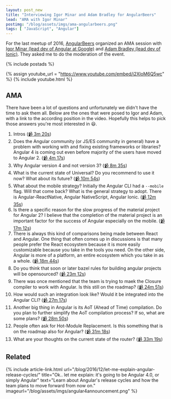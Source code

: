 ```yaml
---
layout: post_new
title: "Interviewing Igor Minar and Adam Bradley for AngularBeers"
lead: "AMA with Igor Minar"
postimg: "/blog/assets/imgs/ama-angularbeers.png"
tags: [ "JavaScript", "Angular"]
---
```


<div class="article-intro">
    For the last meetup of 2016, <a href="http://angularbeers.org/" target="_blank">AngularBeers</a> organized an AMA session with <a href="https://twitter.com/IgorMinar">Igor Minar (lead dev of Angular at Google)</a> and <a href="https://twitter.com/adamdbradley">Adam Bradley (lead dev of Ionic)</a>. They asked me to do the moderation of the event.
</div>

{% include postads %}

{% assign youtube_url = "https://www.youtube.com/embed/i2XloM6Q5wc" %}
{% include youtube.html %}

## AMA

There have been a lot of questions and unfortunately we didn't have the time to ask them all. Below are the ones that were posed to Igor and Adam, with a link to the according position in the video. Hopefully this helps to pick those answers you're most interested in :smiley:.

1. Intros ([:video_camera: 3m 20s](https://youtu.be/i2XloM6Q5wc?t=3m20s))
1. Does the Angular community (or JS/ES community in general) have a problem with working with and fixing existing frameworks or libraries? Angular 4 is coming out even before majority of the users have moved to Angular 2. ([:video_camera: 4m 17s](https://youtu.be/i2XloM6Q5wc?t=4m17s))
1. Why Angular version 4 and not version 3? ([:video_camera: 8m 35s](https://youtu.be/i2XloM6Q5wc?t=8m37s))
1. What is the current state of Universal? Do you recommend to use it now? What about its future? ([:video_camera: 10m 54s](https://youtu.be/i2XloM6Q5wc?t=10m54s))
1. What about the mobile strategy? Initially the Angular CLI had a `--mobile` flag. Will that come back? What is the general strategy to adopt. There is Angular-ReactNative, Angular NativeScript, Angular Ionic. ([:video_camera: 12m 35s](https://youtu.be/i2XloM6Q5wc?t=12m35s))
1. Is there a specific reason for the slow progress of the material project for Angular 2? I believe that the completion of the material project is an important factor for the success of Angular especially on the mobile. ([:video_camera: 17m 12s](https://youtu.be/i2XloM6Q5wc?t=17m12s))
1. There is always this kind of comparisons being made between React and Angular. One thing that often comes up in discussions is that many people prefer the React ecosystem because it is more easily customizable because you take in the tools you need. On the other side, Angular is more of a platform, an entire ecosystem which you take in as a whole. ([:video_camera: 18m 44s](https://youtu.be/i2XloM6Q5wc?t=18m44s))
1. Do you think that soon or later bazel rules for building angular projects will be opensourced? ([:video_camera: 23m 12s](https://youtu.be/i2XloM6Q5wc?t=23m12s))
1. There was once mentioned that the team is trying to maek the Closure compiler to work with Angular. Is this still on the roadmap? ([:video_camera: 24m 51s](https://youtu.be/i2XloM6Q5wc?t=24m51s))
1. How would such an integration look like? Would it be integrated into the Angular CLI? ([:video_camera: 27m 17s](https://youtu.be/i2XloM6Q5wc?t=27m17s))
1. Another big thing in Angular is its AoT (Ahead of Time) compilation. Do you plan to further simplify the AoT compilation process? If so, what are some plans? ([:video_camera: 28m 50s](https://youtu.be/i2XloM6Q5wc?t=28m50s))
1. People often ask for Hot-Module Replacement. Is this something that is on the roadmap also for Angular? ([:video_camera: 31m 18s](https://youtu.be/i2XloM6Q5wc?t=31m18s))
1. What are your thoughts on the current state of the router? ([:video_camera: 33m 19s](https://youtu.be/i2XloM6Q5wc?t=33m19s))

## Related

{% include article-link.html
	url="/blog/2016/12/let-me-explain-angular-release-cycles/"
	title="Ok.. let me explain: it's going to be Angular 4.0, or simply Angular"
	text="Learn about Angular's release cycles and how the team plans to move forward from now on."
	imageurl="/blog/assets/imgs/angular4announcement.png"
%}




